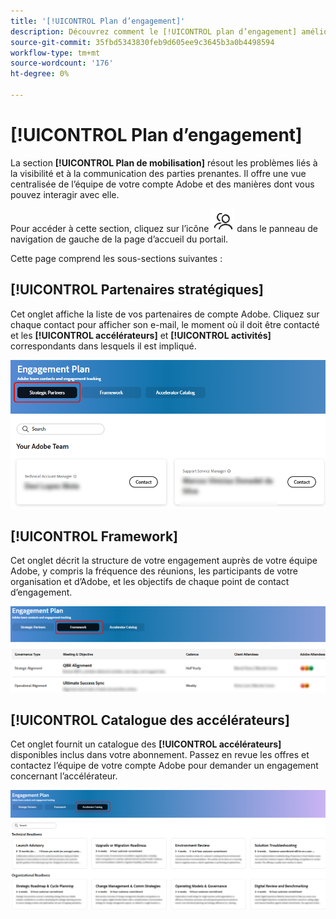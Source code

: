 ```yaml
---
title: '[!UICONTROL Plan d’engagement]'
description: Découvrez comment le [!UICONTROL plan d’engagement] améliore la visibilité et la communication des parties prenantes en offrant une vue centralisée de l’équipe de votre compte Adobe et des options d’engagement.
source-git-commit: 35fbd5343830feb9d605ee9c3645b3a0b4498594
workflow-type: tm+mt
source-wordcount: '176'
ht-degree: 0%

---
```



# [!UICONTROL Plan d’engagement]

La section **[!UICONTROL Plan de mobilisation]** résout les problèmes liés à la visibilité et à la communication des parties prenantes. Il offre une vue centralisée de l’équipe de votre compte Adobe et des manières dont vous pouvez interagir avec elle.

Pour accéder à cette section, cliquez sur l’icône ![engagement-icon](/help/adobe-success-portal/assets/engagement-icon.png) dans le panneau de navigation de gauche de la page d’accueil du portail.

Cette page comprend les sous-sections suivantes :

## [!UICONTROL Partenaires stratégiques]

Cet onglet affiche la liste de vos partenaires de compte Adobe. Cliquez sur chaque contact pour afficher son e-mail, le moment où il doit être contacté et les **[!UICONTROL accélérateurs]** et **[!UICONTROL activités]** correspondants dans lesquels il est impliqué.

![plan d’engagement-partenaire stratégique](/help/adobe-success-portal/assets/engagement-plan-strategic-partner.png)

## [!UICONTROL Framework]

Cet onglet décrit la structure de votre engagement auprès de votre équipe Adobe, y compris la fréquence des réunions, les participants de votre organisation et d’Adobe, et les objectifs de chaque point de contact d’engagement.

![plan-cadre-d’engagement](/help/adobe-success-portal/assets/engagement-plan-framework.png)

## [!UICONTROL Catalogue des accélérateurs]

Cet onglet fournit un catalogue des **[!UICONTROL accélérateurs]** disponibles inclus dans votre abonnement. Passez en revue les offres et contactez l’équipe de votre compte Adobe pour demander un engagement concernant l’accélérateur.

![catalogue-accélérateur-plan-d’engagement](/help/adobe-success-portal/assets/engagement-plan-accelerator-catalog.png)

